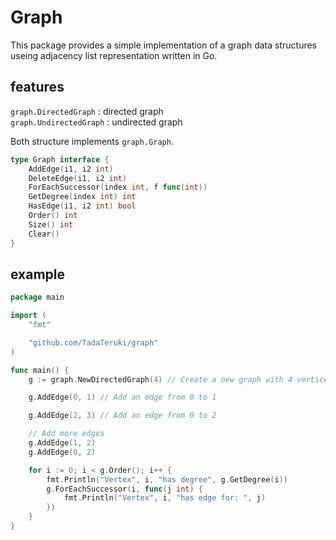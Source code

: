 # Graph

This package provides a simple implementation of a graph data structures useing adjacency list representation written in Go.

## features

`graph.DirectedGraph` : directed graph<br>
`graph.UndirectedGraph` : undirected graph<br>

Both structure implements `graph.Graph`.
```go
type Graph interface {
	AddEdge(i1, i2 int)
	DeleteEdge(i1, i2 int)
	ForEachSuccessor(index int, f func(int))
	GetDegree(index int) int
	HasEdge(i1, i2 int) bool
	Order() int
	Size() int
	Clear()
}
```

## example

```go
package main

import (
	"fmt"

	"github.com/TadaTeruki/graph"
)

func main() {
	g := graph.NewDirectedGraph(4) // Create a new graph with 4 vertices

	g.AddEdge(0, 1) // Add an edge from 0 to 1

	g.AddEdge(2, 3) // Add an edge from 0 to 2

	// Add more edges
	g.AddEdge(1, 2)
	g.AddEdge(0, 2)

	for i := 0; i < g.Order(); i++ {
		fmt.Println("Vertex", i, "has degree", g.GetDegree(i))
		g.ForEachSuccessor(i, func(j int) {
			fmt.Println("Vertex", i, "has edge for: ", j)
		})
	}
}
```
